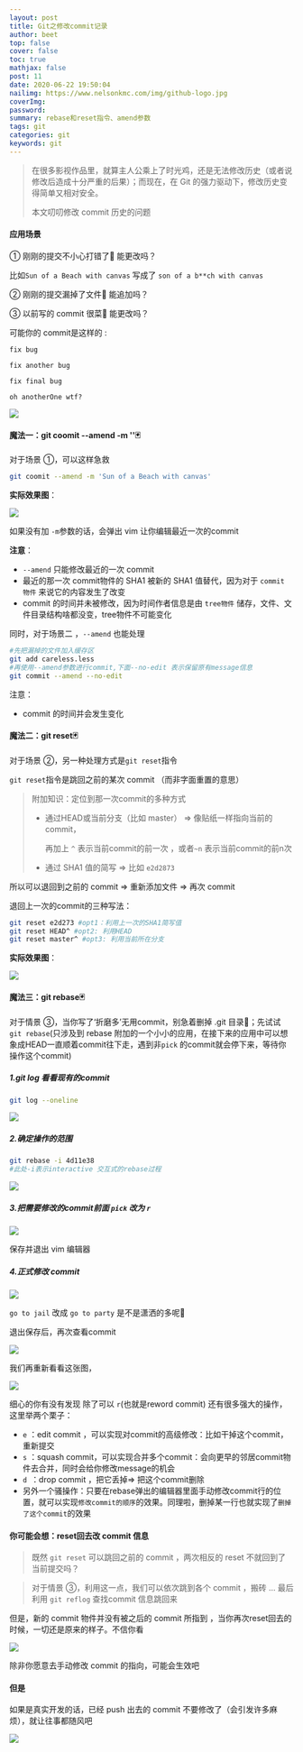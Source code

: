 ```yaml
---
layout: post
title: Git之修改commit记录
author: beet
top: false
cover: false
toc: true
mathjax: false
post: 11
date: 2020-06-22 19:50:04
nailimg: https://www.nelsonkmc.com/img/github-logo.jpg
coverImg:
password:
summary: rebase和reset指令、amend参数
tags: git
categories: git
keywords: git
---
```




> 在很多影视作品里，就算主人公乘上了时光鸡，还是无法修改历史（或者说修改后造成十分严重的后果）；而现在，在 Git 的强力驱动下，修改历史变得简单又相对安全。
>
> 本文叨叨修改 commit 历史的问题

#### 应用场景

① 刚刚的提交不小心打错了👋 能更改吗？

比如`Sun of a Beach with canvas` 写成了 `son of a b**ch with canvas` 

② 刚刚的提交漏掉了文件👋 能追加吗？

③ 以前写的 commit 很菜👋 能更改吗？

可能你的 commit是这样的 :

`fix bug`

`fix another bug`

`fix final bug` 

`oh anotherOne wtf?` 

![](https://cdn.jsdelivr.net/gh/beetcb/pic/a11/20200622224539.png)

#### 魔法一：git coomit --amend -m ''🃏

对于场景 ①，可以这样急救

``` bash
git coomit --amend -m 'Sun of a Beach with canvas'
```

**实际效果图**：

![](https://cdn.jsdelivr.net/gh/beetcb/pic/a11/20200622203322.png)

如果没有加 <code>-m</code>参数的话，会弹出 vim 让你编辑最近一次的commit

**注意**：

- <code>--amend</code> 只能修改最近的一次 commit
- 最近的那一次 commit物件的 SHA1 被新的 SHA1 值替代，因为对于 `commit 物件` 来说它的内容发生了改变
- commit 的时间并未被修改，因为时间作者信息是由 `tree物件` 储存，文件、文件目录结构啥都没变，tree物件不可能变化

同时，对于场景二 ，<code>--amend</code> 也能处理

``` bash
#先把漏掉的文件加入缓存区
git add careless.less
#再使用--amend参数进行commit,下面--no-edit 表示保留原有message信息
git commit --amend --no-edit
```

注意：

- commit 的时间并会发生变化

#### 魔法二：git reset🃏

对于场景 ②，另一种处理方式是<code>git reset</code>指令

<code>git reset</code>指令是跳回之前的某次 commit （而非字面重置的意思）

> 附加知识：定位到那一次commit的多种方式
>
> - 通过HEAD或当前分支（比如 master） => 像贴纸一样指向当前的 commit，
>
>   再加上 <code>^</code> 表示当前commit的前一次 ，或者<code>~n</code> 表示当前commit的前n次
>
> - 通过 SHA1 值的简写 => 比如 `e2d2873` 

所以可以退回到之前的 commit  => 重新添加文件 => 再次 commit

退回上一次的commit的三种写法：

``` bash
git reset e2d273 #opt1：利用上一次的SHA1简写值
git reset HEAD^ #opt2: 利用HEAD
git reset master^ #opt3: 利用当前所在分支
```

**实际效果图**：

![](https://cdn.jsdelivr.net/gh/beetcb/pic/a11/20200622211624.png)

#### 魔法三：git rebase🃏

对于情景 ③，当你写了‘折磨多’无用commit，别急着删掉 .git 目录👻；先试试 <code>git rebase</code>(只涉及到 rebase 附加的一个小小的应用，在接下来的应用中可以想象成HEAD一直顺着commit往下走，遇到非`pick` 的commit就会停下来，等待你操作这个commit)

##### 1.git log 看看现有的commit

``` bash
git log --oneline
```

![](https://cdn.jsdelivr.net/gh/beetcb/pic/a11/20200622215836.png)

##### 2.确定操作的范围

``` bash
git rebase -i 4d11e38
#此处-i表示interactive 交互式的rebase过程
```

![](https://cdn.jsdelivr.net/gh/beetcb/pic/a11/20200622220420.png)

##### 3.把需要修改的commit前面 <code>pick</code> 改为 <code>r</code> 

![](https://cdn.jsdelivr.net/gh/beetcb/pic/a11/20200622220721.png)

保存并退出 vim 编辑器

##### 4.正式修改 commit

![](../../../../Users/arno/AppData/Roaming/Typora/typora-user-images/image-20200622220901983.png)

`go to jail` 改成 `go to party` 是不是潇洒的多呢🐶

退出保存后，再次查看commit

![](https://cdn.jsdelivr.net/gh/beetcb/pic/a11/20200622221140.png)

我们再重新看看这张图，

![](https://cdn.jsdelivr.net/gh/beetcb/pic/a11/20200622220420.png)

细心的你有没有发现 除了可以 `r`(也就是reword commit)  还有很多强大的操作，这里举两个栗子：

- `e` ：edit commit ，可以实现对commit的高级修改：比如干掉这个commit，重新提交
- `s` ：squash commit，可以实现合并多个commit：会向更早的邻居commit物件去合并，同时会给你修改message的机会
- `d `：drop commit ，把它丢掉=> 把这个commit删除
- 另外一个骚操作：只要在rebase弹出的编辑器里面手动修改commit行的位置，就可以实现`修改commit的顺序`的效果。同理啦，删掉某一行也就实现了`删掉了这个commit`的效果

#### 你可能会想：reset回去改 commit 信息

> 既然 <code>git reset</code> 可以跳回之前的 commit ，两次相反的 reset 不就回到了当前提交吗？

> 对于情景 ③，利用这一点，我们可以依次跳到各个 commit ，搬砖 ... 最后利用 <code>git reflog</code>  查找commit 信息跳回来

但是，新的 commit 物件并没有被之后的 commit 所指到 ，当你再次reset回去的时候，一切还是原来的样子。不信你看

![](https://cdn.jsdelivr.net/gh/beetcb/pic/a11/20200622224237.png)

除非你愿意去手动修改 commit 的指向，可能会生效吧

#### 但是

如果是真实开发的话，已经 push 出去的 commit 不要修改了（会引发许多麻烦），就让往事都随风吧

![](https://tvax4.sinaimg.cn/large/005K67iLgy1gg1fq053dsg30dw092whw.gif)



